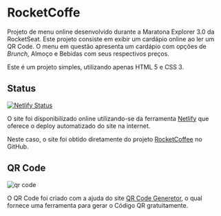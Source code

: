 # RocketCoffe

Projeto de menu online desenvolvido durante a Maratona Explorer 3.0 da RocketSeat.
Este projeto consiste em exibir um cardápio online ao ler um QR Code. O menu em questão apresenta um cardápio com opções de *Brunch*, Almoço e Bebidas com seus respectivos preços.

Este é um projeto simples, utilizando apenas HTML 5 e CSS 3.

## Status

[![Netlify Status](https://api.netlify.com/api/v1/badges/7f861da8-cb39-46ac-8caf-57c8c77fefe9/deploy-status)](https://app.netlify.com/sites/rocket-coffee/deploys)

O site foi disponibilizado online utilizando-se da ferramenta [Netlify](https://www.netlify.com/) que oferece o deploy automatizado do site na internet.

Neste caso, o site foi obtido diretamente do projeto [RocketCoffee](https://github.com/Bambatera/rocket-coffee) no GitHub.

## QR Code

<img src='https://chart.googleapis.com/chart?cht=qr&chl=https%3A%2F%2Frocket-coffee.netlify.app&chs=180x180&choe=UTF-8&chld=L|2' rel='nofollow' alt='qr code'><a href='https://www.qr-code-generator.com' border='0' style='cursor:default'  rel='nofollow'></a>

O QR Code foi criado com a ajuda do site [QR Code Generetor](https://br.qr-code-generator.com/), o qual fornece uma ferramenta para gerar o Código QR gratuitamente.
